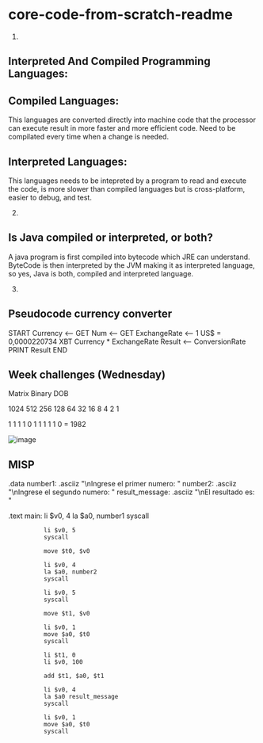 # core-code-from-scratch-readme

1.
Interpreted And Compiled Programming Languages:
----------------------------------------------------

Compiled Languages:
---------------------
This languages are converted directly into machine code that the processor can execute result in more
faster and more efficient code. Need to be compilated every time when a change is needed.

Interpreted Languages:
------------------------
This languages needs to be intepreted by a program to read and execute the code, is more slower than
compiled languages but is cross-platform, easier to debug, and test.

2.
Is Java compiled or interpreted, or both?
---------------------------------------------

A java program is first compiled into bytecode which JRE can understand. ByteCode is then interpreted
by the JVM making it as interpreted language, so yes, Java is both, compiled and interpreted language.


3.
Pseudocode currency converter
-------------------------------

START
Currency <-- GET
Num <-- GET
ExchangeRate <-- 1 US$ = 0,0000220734 XBT
Currency * ExchangeRate
Result <-- ConversionRate
PRINT Result
END


Week challenges (Wednesday)
----------------------------

Matrix Binary DOB
										
										
1024	512	256	128	64	32	16	8	4	2	1

1	1	1	1	0	1	1	1	1	1	0    =      1982
										
![image](https://user-images.githubusercontent.com/30531913/162103387-61ee275d-08e0-4098-8ae0-544da5f63535.png)




MISP
-----


.data
	      number1: .asciiz "\nIngrese el primer numero: "
	      number2: .asciiz "\nIngrese el segundo numero: "
	      result_message: .asciiz "\nEl resultado es: "

  .text
	      main:
              li $v0, 4
              la $a0, number1
              syscall

              li $v0, 5
              syscall

              move $t0, $v0

              li $v0, 4
              la $a0, number2
              syscall

              li $v0, 5
              syscall

              move $t1, $v0

              li $v0, 1
              move $a0, $t0
              syscall

              li $t1, 0
              li $v0, 100
 
              add $t1, $a0, $t1

              li $v0, 4
              la $a0 result_message
              syscall

              li $v0, 1
              move $a0, $t0
              syscall




